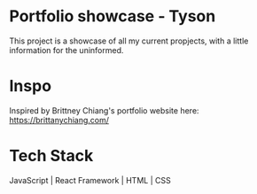 # Portfolio showcase - Tyson

This project is a showcase of all my current propjects, with a little information for the uninformed. 


# Inspo

Inspired by Brittney Chiang's portfolio website here: https://brittanychiang.com/


# Tech Stack
JavaScript | React Framework | HTML | CSS
